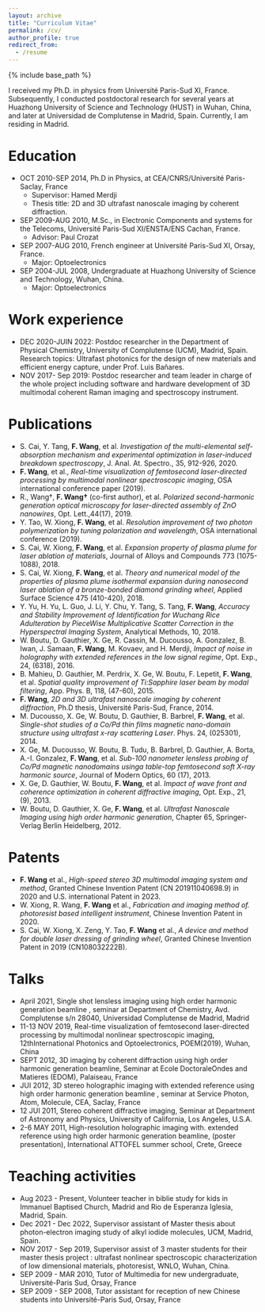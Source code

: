 ```yaml
---
layout: archive
title: "Curriculum Vitae"
permalink: /cv/
author_profile: true
redirect_from:
  - /resume
---
```



{% include base_path %}

I received my Ph.D. in physics from Université Paris-Sud XI, France. Subsequently, I conducted postdoctoral research for several years at Huazhong University of Science and Technology (HUST) in Wuhan, China, and later at Universidad de Complutense in Madrid, Spain. Currently, I am residing in Madrid.

Education
======
- OCT 2010-SEP 2014, Ph.D in Physics, at CEA/CNRS/Université Paris-Saclay, France 
    - Supervisor: Hamed Merdji
    - Thesis title: 2D and 3D ultrafast nanoscale imaging by coherent diffraction. 
- SEP 2009-AUG 2010, M.Sc., in Electronic Components and systems for the Telecoms, Université Paris-Sud XI/ENSTA/ENS Cachan, France.
    - Advisor: Paul Crozat
- SEP 2007-AUG 2010, French engineer at Université Paris-Sud XI, Orsay, France.
    - Major: Optoelectronics 
- SEP 2004-JUL 2008, Undergraduate at Huazhong University of Science and Technology, Wuhan, China. 
    - Major: Optoelectronics

Work experience
======
- DEC 2020-JUIN 2022: Postdoc researcher in the Department of Physical Chemistry, University of Complutense (UCM), Madrid, Spain. Research topics: Ultrafast photonics for the design of new materials and efficient energy capture, under Prof. Luis Bañares. 
- NOV 2017- Sep 2019: Postdoc researcher and team leader in charge of the whole project including software and hardware development of 3D multimodal coherent Raman imaging and spectroscopy instrument.


Publications
======
- S. Cai, Y. Tang, **F. Wang**, et al. *Investigation of the multi-elemental self-absorption mechanism and experimental optimization in laser-induced breakdown spectroscopy*, J. Anal. At. Spectro., 35, 912-926, 2020. 
- **F. Wang**, et al., *Real-time visualization of femtosecond laser-directed processing by multimodal nonlinear spectroscopic imaging*, OSA international conference paper (2019). 
- R., Wang†, **F. Wang†** (co-first author), et al. *Polarized second-harmonic generation optical microscopy for laser-directed assembly of ZnO nanowires*, Opt. Lett.,44(17), 2019. 
- Y. Tao, W. Xiong, **F. Wang**, et al. *Resolution improvement of two photon polymerization by tuning polarization and wavelength*, OSA international conference (2019). 
- S. Cai, W. Xiong, **F. Wang**, et al. *Expansion property of plasma plume for laser ablation of materials*, Journal of Alloys and Compounds 773 (1075-1088), 2018. 
- S. Cai, W. Xiong, **F. Wang**, et al. *Theory and numerical model of the properties of plasma plume isothermal expansion during nanosecond laser ablation of a bronze-bonded diamond grinding wheel*, Applied Surface Science 475 (410-420), 2018. 
- Y. Yu, H. Yu, L. Guo, J. Li, Y. Chu, Y. Tang, S. Tang, **F. Wang**, *Accuracy and Stability Improvement of Identification for Wuchang Rice Adulteration by PieceWise Multiplicative Scatter Correction in the Hyperspectral Imaging System*, Analytical Methods, 10, 2018. 
- W. Boutu, D. Gauthier, X. Ge, R. Cassin, M. Ducousso, A. Gonzalez, B. Iwan, J. Samaan, **F. Wang**, M. Kovaev, and H. Merdji, *Impact of noise in holography with extended references in the low signal regime*, Opt. Exp., 24, (6318), 2016. 
- B. Mahieu, D. Gauthier, M. Perdrix, X. Ge, W. Boutu, F. Lepetit, **F. Wang**, et al. *Spatial quality improvement of Ti:Sapphire laser beam by modal filtering*, App. Phys. B, 118, (47-60), 2015. 
- **F. Wang**, *2D and 3D ultrafast nanoscale imaging by coherent diffraction*, Ph.D thesis, Université Paris-Sud, France, 2014. 
- M. Ducousso, X. Ge, W. Boutu, D. Gauthier, B. Barbrel, **F. Wang**, et al. *Single-shot studies of a Co/Pd thin films magnetic nano-domain structure using ultrafast x-ray scattering Laser*. Phys. 24, (025301), 2014. 
- X. Ge, M. Ducousso, W. Boutu, B. Tudu, B. Barbrel, D. Gauthier, A. Borta, A.-I. Gonzalez, **F. Wang**, et al. *Sub-100 nanometer lensless probing of Co/Pd magnetic nanodomains usinga table-top femtosecond soft X-ray harmonic source*, Journal of Modern Optics, 60 (17), 2013. 
- X. Ge, D. Gauthier, W. Boutu, **F. Wang**, et al. *Impact of wave front and coherence optimization in coherent diffractive imaging*, Opt. Exp., 21, (9), 2013. 
- W. Boutu, D. Gauthier, X. Ge, **F. Wang**, et al. *Ultrafast Nanoscale Imaging using high order harmonic generation*, Chapter 65, Springer-Verlag Berlin Heidelberg, 2012. 

Patents
===

- **F. Wang** et al., *High-speed stereo 3D multimodal imaging system and method*, Granted Chinese Invention Patent (CN 201911040698.9) in 2020 and U.S. international Patent in 2023.
- W. Xiong, R. Wang, **F. Wang** et al., *Fabrication and imaging method of. photoresist based intelligent instrument*, Chinese Invention Patent in 2020. 
- S. Cai, W. Xiong, X. Zeng, Y. Tao, **F. Wang** et al., *A device and method for double laser dressing of grinding wheel*, Granted Chinese Invention Patent in 2019 (CN108032222B).

Talks
===
- April 2021, Single shot lensless imaging using high order harmonic generation beamline , seminar at Department of Chemistry, Avd. Complutense s/n 28040, Universidad Complutense de Madrid, Madrid
- 11-13 NOV 2019,  Real-time visualization of femtosecond laser-directed processing by multimodal nonlinear spectroscopic imaging, 12thInternational Photonics and Optoelectronics, POEM(2019), Wuhan, China
- SEPT 2012, 3D imaging by coherent diffraction using high order harmonic generation beamline, Seminar at Ecole DoctoraleOndes and Matieres (EDOM), Palaiseau, France 
- JUI 2012, 3D stereo holographic imaging with extended reference using high order harmonic generation beamline , seminar at Service Photon, Atom, Molecule, CEA, Saclay, France
- 12 JUI 2011, Stereo coherent diffractive imaging, Seminar at Department of Astronomy and Physics, University of California, Los Angeles, U.S.A.
- 2-6 MAY 2011, High-resolution holographic imaging with. extended reference using high order harmonic generation beamline, (poster presentation), International ATTOFEL summer school, Crete, Greece 

Teaching activities
===
- Aug 2023 - Present,  Volunteer teacher in biblie study for kids in Immanuel Baptised Church, Madrid and Rio de Esperanza Iglesia, Madrid, Spain. 
- Dec 2021 - Dec 2022,  Supervisor assistant of Master thesis about photon-electron imaging study of alkyl iodide molecules, UCM, Madrid, Spain. 
- NOV 2017 - Sep 2019,  Supervisor assist of 3 master students for their master thesis project : ultrafast nonlinear spectroscopic characterization of low dimensional materials, photoresist, WNLO, Wuhan, China.
- SEP 2009 - MAR 2010,  Tutor of Multimedia for new undergraduate, Université-Paris Sud, Orsay, France
- SEP 2009 - SEP 2008,   Tutor assistant for reception of new Chinese students into Université-Paris Sud, Orsay, France
